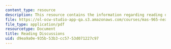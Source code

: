 ```yaml
---
content_type: resource
description: This resource contains the information regarding reading discussions.
file: https://ol-ocw-studio-app-qa.s3.amazonaws.com/courses/mas-965-nextlab-i-designing-mobile-technologies-for-the-next-billion-users-fall-2008/d9ea9a0e935b53b3cc5753d071227c97_MITMAS_965F08_Lec04_mg.pdf
file_type: application/pdf
resourcetype: Document
title: Reading Discussions
uid: d9ea9a0e-935b-53b3-cc57-53d071227c97
---
```

